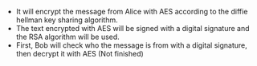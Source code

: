 
- It will encrypt the message from Alice with AES according to the diffie hellman key sharing algorithm.
- The text encrypted with AES will be signed with a digital signature and the RSA algorithm will be used.
- First, Bob will check who the message is from with a digital signature, then decrypt it with AES (Not finished)
